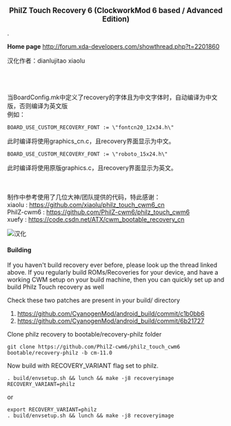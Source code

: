 __<center><big>PhilZ Touch Recovery 6 (ClockworkMod 6 based / Advanced Edition)</big></center>__

.

__Home page__
http://forum.xda-developers.com/showthread.php?t=2201860

汉化作者：dianlujitao xiaolu

<br /><br /><br />当BoardConfig.mk中定义了recovery的字体且为中文字体时，自动编译为中文版，否则编译为英文版<br />
例如：

    BOARD_USE_CUSTOM_RECOVERY_FONT := \"fontcn20_12x34.h\"  
此时编译将使用graphics_cn.c，且recovery界面显示为中文。

    BOARD_USE_CUSTOM_RECOVERY_FONT := \"roboto_15x24.h\"
此时编译将使用原版graphics.c，且recovery界面显示为英文。

<br /><br />制作中参考使用了几位大神/团队提供的代码，特此感谢：
<br />xiaolu : https://github.com/xiaolu/philz_touch_cwm6_cn
<br />PhilZ-cwm6 : https://github.com/PhilZ-cwm6/philz_touch_cwm6
<br />xuefy : https://code.csdn.net/ATX/cwm_bootable_recovery_cn

![汉化](https://gist.github.com/dianlujitao/683376d2ae25aa9de458/raw/e11af4636ced4857762bf2e4b333a616acb037d2/1.png)

#### Building

If you haven't build recovery ever before, please look up the thread linked above.
If you regularly build ROMs/Recoveries for your device, and have a working CWM setup
on your build machine, then you can quickly set up and build Philz Touch recovery as well

Check these two patches are present in your build/ directory
   1. https://github.com/CyanogenMod/android_build/commit/c1b0bb6
   2. https://github.com/CyanogenMod/android_build/commit/6b21727

Clone philz recovery to bootable/recovery-philz folder

    git clone https://github.com/PhilZ-cwm6/philz_touch_cwm6 bootable/recovery-philz -b cm-11.0

Now build with RECOVERY_VARIANT flag set to philz.

    . build/envsetup.sh && lunch && make -j8 recoveryimage RECOVERY_VARIANT=philz

or

    export RECOVERY_VARIANT=philz
    . build/envsetup.sh && lunch && make -j8 recoveryimage
